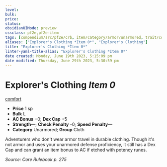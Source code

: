 ```yaml
---
level:
bulk:
price:
status:
obsidianUIMode: preview
cssclass: pf2e,pf2e-item
tags: [compendium/src/pf2e/crb, item/category/armor/unarmored, trait/comfort]
aliases: ["Explorer's Clothing *Item 0*", "Explorer's Clothing"]
title: "Explorer's Clothing *Item 0*"
linter-yaml-title-alias: "Explorer's Clothing *Item 0*"
date created: Monday, June 19th 2023, 5:15:09 pm
date modified: Thursday, June 29th 2023, 5:30:59 pm
---
```


# Explorer's Clothing *Item 0*

[comfort](rules/traits/comfort.md)  

- **Price** 1 sp
- **Bulk** L
- **AC Bonus** +0; **Dex Cap** +5
- **Strength**—; **Check Penalty** -0; **Speed Penalty**—
- **Category** Unarmored; **Group** Cloth

Adventurers who don't wear armor travel in durable clothing. Though it's not armor and uses your unarmored defense proficiency, it still has a Dex Cap and can grant an item bonus to AC if etched with potency runes.

*Source: Core Rulebook p. 275*

